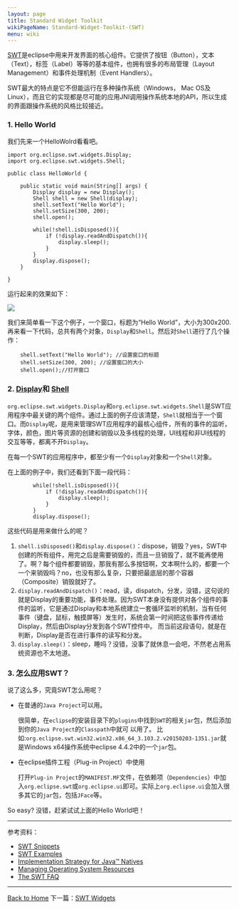 ```yaml
---
layout: page
title: Standard Widget Toolkit
wikiPageName: Standard-Widget-Toolkit-(SWT)
menu: wiki
---
```


[SWT](http://www.eclipse.org/swt)是eclipse中用来开发界面的核心组件。它提供了按钮（Button），文本（Text），标签（Label）等等的基本组件，也拥有很多的布局管理（Layout Management）和事件处理机制（Event Handlers）。

SWT最大的特点是它不但能运行在多种操作系统（Windows， Mac OS及Linux），而且它的实现都是尽可能的应用JNI调用操作系统本地的API，所以生成的界面跟操作系统的风格比较接近。

### 1. Hello World
我们先来一个HelloWolrd看看吧。


    import org.eclipse.swt.widgets.Display;
    import org.eclipse.swt.widgets.Shell;

    public class HelloWorld {
    
    	public static void main(String[] args) {
            Display display = new Display();
            Shell shell = new Shell(display);
	        shell.setText("Hello World");
	        shell.setSize(300, 200);
	        shell.open();
		
	        while(!shell.isDisposed()){
	            if (!display.readAndDispatch()){
		            display.sleep();
		        }
	        }
	        display.dispose();
        }

    }


运行起来的效果如下：

![]({{site.baseurl}}/eclipse.tutorial/wiki/images/image_swt_helloworld.png)

我们来简单看一下这个例子，一个窗口，标题为“Hello World”，大小为300x200.
再来看一下代码，总共有两个对象，`Display`和`Shell`。然后对`Shell`进行了几个操作：

        shell.setText("Hello World"); //设置窗口的标题
        shell.setSize(300, 200); //设置窗口的大小
        shell.open();//打开窗口


### 2. [Display]({{site.baseurl}}/eclipse.tutorial/wiki/Display-Tutorial)和 [Shell]({{site.baseurl}}/wiki/Shell-Tutorial.html)

`org.eclipse.swt.widgets.Display`和`org.eclipse.swt.widgets.Shell`是SWT应用程序中最关键的两个组件。通过上面的例子应该清楚，`Shell`就相当于一个窗口。而`Display`呢，是用来管理SWT应用程序的最核心组件，所有的事件的监听，字体，颜色，图片等资源的创建和销毁以及多线程的处理，UI线程和非UI线程的交互等等，都离不开`Display`。

在每一个SWT的应用程序中，都至少有一个`Display`对象和一个`Shell`对象。

在上面的例子中，我们还看到下面一段代码：

	        while(!shell.isDisposed()){
	            if (!display.readAndDispatch()){
		            display.sleep();
		        }
	        }
	        display.dispose();
   
这些代码是用来做什么的呢？

1. `shell.isDisposed()`和`display.dispose()`：dispose，销毁？yes，SWT中创建的所有组件，用完之后是需要销毁的，而且一旦销毁了，就不能再使用了。啊？每个组件都要销毁，那我有那么多按钮啊，文本啊什么的，都要一个一个来销毁吗？no，也没有那么复杂，只要把最底层的那个容器（Composite）销毁就好了。
2. `display.readAndDispatch()`：read，读，dispatch，分发，没错，这句说的就是Display的重要功能，事件处理。因为SWT本身没有提供对各个组件的事件的监听，它是通过Display和本地系统建立一套循环监听的机制，当有任何事件（键盘，鼠标，触摸屏等）发生时，系统会第一时间把这些事件传递给Display，然后由Display分发到各个SWT控件中。
而当前这段语句，就是在判断，Display是否在进行事件的读写和分发。
3. `display.sleep()`：sleep，睡吗？没错，没事了就休息一会吧，不然老占用系统资源也不太地道。

### 3. 怎么应用SWT？

说了这么多，究竟SWT怎么用呢？

* 在普通的`Java Project`可以用。

    很简单，在`eclipse`的安装目录下的`plugins`中找到`SWT`的相关`jar`包，然后添加到你的`Java Project`的`Classpath`中就可   以用了。
    比如:`org.eclipse.swt.win32.win32.x86_64_3.103.2.v20150203-1351.jar`就是Windows x64操作系统中eclipse 4.4.2中的一个`jar`包。

*  在eclipse插件工程（Plug-in Project）中使用

    打开`Plug-in Project`的`MANIFEST.MF`文件，在依赖项（`Dependencies`）中加入`org.eclipse.swt`或`org.eclipse.ui`即可。实际上`org.eclipse.ui`会加入很多其它的`jar`包，包括`JFace`等。

So easy? 没错，赶紧试试上面的Hello World吧！

***

参考资料：

* [SWT Snippets](http://www.eclipse.org/swt/snippets/)
* [SWT Examples](http://www.eclipse.org/swt/examples.php)
* [Implementation Strategy for Java™ Natives](http://www.eclipse.org/articles/Article-SWT-Design-1/SWT-Design-1.html)
* [Managing Operating System Resources](http://www.eclipse.org/articles/swt-design-2/swt-design-2.html)
* [The SWT FAQ](https://www.eclipse.org/swt/faq.php)

***
[Back to Home]({{site.baseurl}}/eclipse.tutorial/wiki/)
下一篇：[SWT Widgets]({{site.baseurl}}/eclipse.tutorial/wiki/SWT-Widgets.html)
